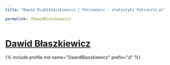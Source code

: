 ```yaml
---
title: "Dawid B\u0142aszkiewicz | Patromierz - statystyki Patronite.pl"

permalink: /DawidBlaszkiewicz
---
```


# [Dawid Błaszkiewicz](https://patronite.pl/DawidBlaszkiewicz)

{% include profile.md name="DawidBlaszkiewicz" prefix="d" %}
